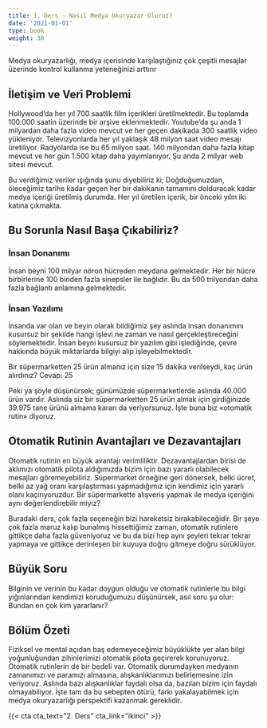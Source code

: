 ```yaml
---
title: 1. Ders - Nasıl Medya Okuryazar Oluruz?
date: '2021-01-01'
type: book
weight: 30
---
```


Medya okuryazarlığı, medya içerisinde karşılaştığınız çok çeşitli mesajlar üzerinde kontrol kullanma yeteneğinizi arttırır

<!--more-->

## İletişim ve Veri Problemi

Hollywood’da her yıl 700 saatlik film içerikleri üretilmektedir. Bu  toplamda 100.000 saatin üzerinde bir arşive eklenmektedir. 
Youtube’da şu anda 1 milyardan daha fazla video mevcut ve her geçen dakikada 300 saatlik video yükleniyor. 
Televizyonlarda her yıl yaklaşık 48 milyon saat video mesajı üretiliyor. Radyolarda ise bu 65 milyon saat. 
140 milyondan daha fazla kitap mevcut ve her gün 1.500 kitap daha yayımlanıyor. 
Şu anda 2 milyar web sitesi mevcut. 

Bu verdiğimiz veriler ışığında şunu diyebiliriz ki; 
Doğduğumuzdan, öleceğimiz tarihe kadar geçen her bir dakikanın tamamını dolduracak kadar medya içeriği üretilmiş durumda. 
Her yıl üretilen içerik, bir önceki yılın iki katına çıkmakta. 

## Bu Sorunla Nasıl Başa Çıkabiliriz?

### İnsan Donanımı
İnsan beyni 100 milyar nöron hücreden meydana gelmektedir. 
Her bir hücre birbirlerine 100 binden fazla sinepsler ile bağlıdır. 
Bu da 500 trilyondan daha fazla bağlantı anlamına gelmektedir. 

### İnsan Yazılımı 
İnsanda var olan ve beyin olarak bildiğimiz şey aslında insan donanımını kusursuz bir şekilde hangi işlevi ne zaman ve nasıl gerçekleştireceğini söylemektedir. 
İnsan beyni kusursuz bir yazılım gibi işlediğinde, çevre hakkında büyük miktarlarda bilgiyi alıp işleyebilmektedir. 

Bir süpermarketten 25 ürün almanız için size 15 dakika verilseydi, kaç ürün alırdınız? 
Cevap: 25 

Peki ya şöyle düşünürsek; günümüzde süpermarketlerde aslında 40.000 ürün vardır. Aslında siz bir süpermarketten 25 ürün almak için girdiğinizde 39.975 tane ürünü almama kararı da veriyorsunuz. 
İşte buna biz «otomatik rutin» diyoruz. 

## Otomatik Rutinin Avantajları ve Dezavantajları

Otomatik rutinin en büyük avantajı verimliliktir. 
Dezavantajlardan birisi de aklımızı otomatik pilota aldığımızda bizim için bazı yararlı olabilecek mesajları göremeyebiliriz. Süpermarket örneğine geri dönersek, belki ücret, belki az yağ oranı karşılaştırması yapmadığımız için kendimiz için yararlı olanı kaçırıyoruzdur. Bir süpermarkette alışveriş yapmak ile medya içeriğini aynı değerlendirebilir miyiz? 

Buradaki ders, çok fazla seçeneğin bizi hareketsiz bırakabileceğidir. Bir şeye çok fazla maruz kalıp bunalmış hissettiğimiz zaman, otomatik rutinlere gittikçe daha fazla güveniyoruz ve bu da bizi hep aynı şeyleri tekrar tekrar yapmaya ve gittikçe derinleşen bir kuyuya doğru gitmeye doğru sürüklüyor. 

## Büyük Soru

Bilginin ve verinin bu kadar doygun olduğu ve otomatik rutinlerle bu bilgi yığınlarından kendimizi koruduğumuzu düşünürsek, asıl soru şu olur: 
Bundan en çok kim yararlanır?

## Bölüm Özeti 

Fiziksel ve mental açıdan baş edemeyeceğimiz büyüklükte yer alan bilgi yoğunluğundan zihinlerimizi otomatik pilota geçirerek korunuyoruz. 
Otomatik rutinlerin de bir bedeli var.
Otomatik durumdayken medyanın zamanımızı ve paramızı almasına, alışkanlıklarımızı belirlemesine izin veriyoruz. Aslında bazı alışkanlıklar faydalı olsa da, bazıları bizim için faydalı olmayabiliyor. 
İşte tam da bu sebepten ötürü, farkı yakalayabilmek için medya okuryazarlığı perspektifi kazanmak gereklidir. 


{{< cta cta_text="2. Ders" cta_link="ikinci" >}}







